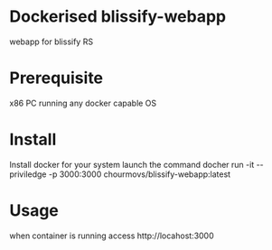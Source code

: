 # Dockerised blissify-webapp
webapp for blissify RS

# Prerequisite
x86 PC running any docker capable OS

# Install
Install docker for your system
launch the command docher run -it --priviledge -p 3000:3000 chourmovs/blissify-webapp:latest

# Usage
when container is running access http://locahost:3000